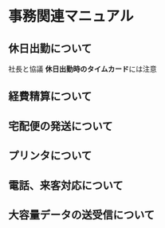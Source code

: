 # 事務関連マニュアル
## 休日出勤について
社長と協議
**休日出勤時のタイムカード**には注意

## 経費精算について
## 宅配便の発送について
## プリンタについて
## 電話、来客対応について
## 大容量データの送受信について